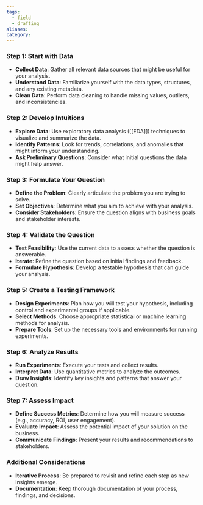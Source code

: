 ```yaml
---
tags:
  - field
  - drafting
aliases: 
category:
---
```

### Step 1: Start with Data

- **Collect Data**: Gather all relevant data sources that might be useful for your analysis.
- **Understand Data**: Familiarize yourself with the data types, structures, and any existing metadata.
- **Clean Data**: Perform data cleaning to handle missing values, outliers, and inconsistencies.

### Step 2: Develop Intuitions

- **Explore Data**: Use exploratory data analysis ([[EDA]]) techniques to visualize and summarize the data.
- **Identify Patterns**: Look for trends, correlations, and anomalies that might inform your understanding.
- **Ask Preliminary Questions**: Consider what initial questions the data might help answer.
### Step 3: Formulate Your Question

- **Define the Problem**: Clearly articulate the problem you are trying to solve.
- **Set Objectives**: Determine what you aim to achieve with your analysis.
- **Consider Stakeholders**: Ensure the question aligns with business goals and stakeholder interests.

### Step 4: Validate the Question

- **Test Feasibility**: Use the current data to assess whether the question is answerable.
- **Iterate**: Refine the question based on initial findings and feedback.
- **Formulate Hypothesis**: Develop a testable hypothesis that can guide your analysis.

### Step 5: Create a Testing Framework

- **Design Experiments**: Plan how you will test your hypothesis, including control and experimental groups if applicable.
- **Select Methods**: Choose appropriate statistical or machine learning methods for analysis.
- **Prepare Tools**: Set up the necessary tools and environments for running experiments.

### Step 6: Analyze Results

- **Run Experiments**: Execute your tests and collect results.
- **Interpret Data**: Use quantitative metrics to analyze the outcomes.
- **Draw Insights**: Identify key insights and patterns that answer your question.

### Step 7: Assess Impact

- **Define Success Metrics**: Determine how you will measure success (e.g., accuracy, ROI, user engagement).
- **Evaluate Impact**: Assess the potential impact of your solution on the business.
- **Communicate Findings**: Present your results and recommendations to stakeholders.

### Additional Considerations

- **Iterative Process**: Be prepared to revisit and refine each step as new insights emerge.
- **Documentation**: Keep thorough documentation of your process, findings, and decisions.